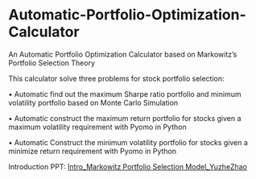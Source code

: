 # Automatic-Portfolio-Optimization-Calculator
An Automatic Portfolio Optimization Calculator based on Markowitz’s Portfolio Selection Theory

This calculator solve three problems for stock portfolio selection:

•	Automatic find out the maximum Sharpe ratio portfolio and minimum volatility portfolio based on Monte Carlo Simulation

•	Automatic construct the maximum return portfolio for stocks given a maximum volatility requirement with Pyomo in Python

•	Automatic Construct the minimum volatility portfolio for stocks given a minimize return requirement with Pyomo in Python

Introduction PPT: [Intro_Markowitz Portfolio Selection Model_YuzheZhao](https://github.com/Rachelyuzhe/Automatic-Portfolio-Optimization-Calculator/blob/main/Intro_Markowitz%20Portfolio%20Selection%20Model_YuzheZhao.pdf)
